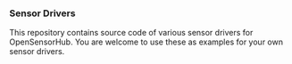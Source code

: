 ### Sensor Drivers

This repository contains source code of various sensor drivers for OpenSensorHub.
You are welcome to use these as examples for your own sensor drivers.
